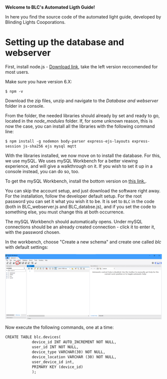 **Welcome to BLC's Automated Ligth Guide!** 

In here you find the source code of the automated light guide, developed by Blinding Lights Cooporations. 


# Setting up the database and webserver

First, install node.js - [Download link](https://nodejs.org/en/), take the left version reccomended for most users.

Make sure you have version 6.X:

	$ npm -v

Download the zip files, unzip and navigate to the *Database and webserver* folder in a console.

From the folder, the needed libraries should already by set and ready to go, located in the *node_modules* folder. If, for some unknown reason, this is now the case, you can install all the libraries with the following command line:

	$ npm install -g nodemon body-parser express-ejs-layouts express-session js-sha256 ejs mysql mqtt

With the libraries installed, we now move on to install the database. For this, we use mySQL.
We uses mySQL Workbench for a better viewing experience, and will give a walkthrough on it. If you wish to set it up in a console instead, you can do so, too. 

To get the mySQL Workbench, install the bottom version on [this link.](https://dev.mysql.com/downloads/installer/). 

You can skip the account setup, and just download the software right away. For the installation, follow the developer default setup. For the root password you can set it what you wish it to be. It is set to ```BLC``` in the code (both in BLC_webserver.js and BLC_databse.js), and if you set the code to something else, you must change this at both occurrence.

The mySQL Workbench should automatically opens. Under mySQL connections should be an already created connection - click it to enter it, with the password chosen.

In the workbench, choose "Create a new schema" and create one called *blc* with default settings:

![How to make schema](https://github.com/Biorrith/Software-Teknologi/blob/main/pictures/schema.png)

Now execute the following commands, one at a time:

```
CREATE TABLE blc.devices(
			device_id INT AUTO_INCREMENT NOT NULL, 
			user_id INT NOT NULL, 
			device_type VARCHAR(30) NOT NULL, 
			device_location VARCHAR (30) NOT NULL,
			user_device_id int,
			PRIMARY KEY (device_id)
			);
```


